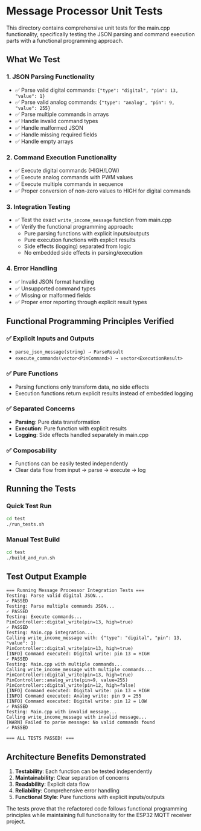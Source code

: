 # Message Processor Unit Tests

This directory contains comprehensive unit tests for the main.cpp functionality, specifically testing the JSON parsing and command execution parts with a functional programming approach.

## What We Test

### 1. JSON Parsing Functionality
- ✅ Parse valid digital commands: `{"type": "digital", "pin": 13, "value": 1}`
- ✅ Parse valid analog commands: `{"type": "analog", "pin": 9, "value": 255}`
- ✅ Parse multiple commands in arrays
- ✅ Handle invalid command types
- ✅ Handle malformed JSON
- ✅ Handle missing required fields
- ✅ Handle empty arrays

### 2. Command Execution Functionality
- ✅ Execute digital commands (HIGH/LOW)
- ✅ Execute analog commands with PWM values
- ✅ Execute multiple commands in sequence
- ✅ Proper conversion of non-zero values to HIGH for digital commands

### 3. Integration Testing
- ✅ Test the exact `write_income_message` function from main.cpp
- ✅ Verify the functional programming approach:
  - Pure parsing functions with explicit inputs/outputs
  - Pure execution functions with explicit results
  - Side effects (logging) separated from logic
  - No embedded side effects in parsing/execution

### 4. Error Handling
- ✅ Invalid JSON format handling
- ✅ Unsupported command types
- ✅ Missing or malformed fields
- ✅ Proper error reporting through explicit result types

## Functional Programming Principles Verified

### ✅ Explicit Inputs and Outputs
- `parse_json_message(string) → ParseResult`
- `execute_commands(vector<PinCommand>) → vector<ExecutionResult>`

### ✅ Pure Functions
- Parsing functions only transform data, no side effects
- Execution functions return explicit results instead of embedded logging

### ✅ Separated Concerns
- **Parsing**: Pure data transformation
- **Execution**: Pure function with explicit results  
- **Logging**: Side effects handled separately in main.cpp

### ✅ Composability
- Functions can be easily tested independently
- Clear data flow from input → parse → execute → log

## Running the Tests

### Quick Test Run
```bash
cd test
./run_tests.sh
```

### Manual Test Build
```bash
cd test  
./build_and_run.sh
```

## Test Output Example

```
=== Running Message Processor Integration Tests ===
Testing: Parse valid digital JSON...
✓ PASSED
Testing: Parse multiple commands JSON...
✓ PASSED
Testing: Execute commands...
PinController::digital_write(pin=13, high=true)
✓ PASSED
Testing: Main.cpp integration...
Calling write_income_message with: {"type": "digital", "pin": 13, "value": 1}
PinController::digital_write(pin=13, high=true)
[INFO] Command executed: Digital write: pin 13 = HIGH
✓ PASSED
Testing: Main.cpp with multiple commands...
Calling write_income_message with multiple commands...
PinController::digital_write(pin=13, high=true)
PinController::analog_write(pin=9, value=255)
PinController::digital_write(pin=12, high=false)
[INFO] Command executed: Digital write: pin 13 = HIGH
[INFO] Command executed: Analog write: pin 9 = 255
[INFO] Command executed: Digital write: pin 12 = LOW
✓ PASSED
Testing: Main.cpp with invalid message...
Calling write_income_message with invalid message...
[WARN] Failed to parse message: No valid commands found
✓ PASSED

=== ALL TESTS PASSED! ===
```

## Architecture Benefits Demonstrated

1. **Testability**: Each function can be tested independently
2. **Maintainability**: Clear separation of concerns
3. **Readability**: Explicit data flow
4. **Reliability**: Comprehensive error handling
5. **Functional Style**: Pure functions with explicit inputs/outputs

The tests prove that the refactored code follows functional programming principles while maintaining full functionality for the ESP32 MQTT receiver project.

